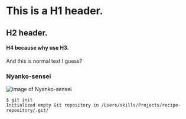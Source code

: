 # This is a H1 header.

## H2 header.

#### H4 because why use H3.

And this is normal text I guess?

### Nyanko-sensei

![image of Nyanko-sensei](https://static.wikia.nocookie.net/p__/images/f/fd/Madara.png/revision/latest?cb=20180610043959&path-prefix=protagonist)

```
$ git init
Initialized empty Git repository in /Users/skills/Projects/recipe-repository/.git/
```
